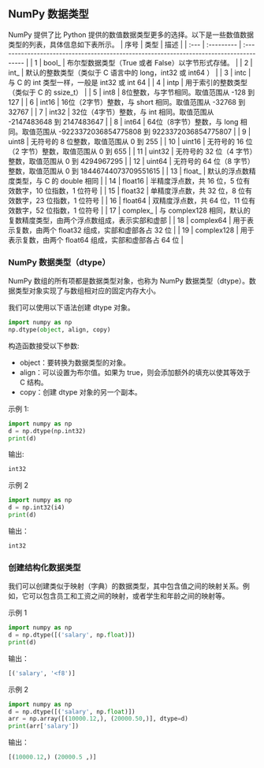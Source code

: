 ## NumPy 数据类型
NumPy 提供了比 Python 提供的数值数据类型更多的选择。以下是一些数值数据类型的列表，具体信息如下表所示。
| 序号 | 类型       | 描述                                                                                    |
| :--- | :--------- | :-------------------------------------------------------------------------------------- |
| 1    | bool_      | 布尔型数据类型（True 或者 False）以字节形式存储。                                       |
| 2    | int_       | 默认的整数类型（类似于 C 语言中的 long，int32 或 int64 ）                               |
| 3    | intc       | 与 C 的 int 类型一样，一般是 int32 或 int 64                                            |
| 4    | intp       | 用于索引的整数类型（类似于 C 的 ssize_t）                                               |
| 5    | int8       | 8位整数，与字节相同。取值范围从 -128 到 127                                             |
| 6    | int16      | 16位（2字节）整数，与 short 相同。取值范围从 -32768 到 32767                            |
| 7    | int32      | 32位（4字节）整数，与 int 相同。取值范围从 -2147483648 到 2147483647                    |
| 8    | int64      | 64位（8字节）整数，与 long 相同。取值范围从 -9223372036854775808 到 9223372036854775807 |
| 9    | uint8      | 无符号的 8 位整数，取值范围从 0 到 255                                                  |
| 10   | uint16     | 无符号的 16 位（2 字节）整数，取值范围从 0 到 655                                       |
| 11   | uint32     | 无符号的 32 位（4 字节）整数，取值范围从 0 到 4294967295                                |
| 12   | uint64     | 无符号的 64 位（8 字节）整数，取值范围从 0 到 18446744073709551615                      |
| 13   | float_     | 默认的浮点数精度类型，与 C 的 double 相同                                               |
| 14   | float16    | 半精度浮点数，共 16 位，5 位有效数字，10 位指数，1 位符号                               |
| 15   | float32    | 单精度浮点数，共 32 位，8 位有效数字，23 位指数，1 位符号                               |
| 16   | float64    | 双精度浮点数，共 64 位，11 位有效数字，52 位指数，1 位符号                              |
| 17   | complex_   | 与 complex128 相同，默认的复数精度类型，由两个浮点数组成，表示实部和虚部                |
| 18   | complex64  | 用于表示复数，由两个 float32 组成，实部和虚部各占 32 位                                 |
| 19   | complex128 | 用于表示复数，由两个 float64 组成，实部和虚部各占 64 位                                 |

### NumPy 数据类型（dtype）
NumPy 数组的所有项都是数据类型对象，也称为 NumPy 数据类型（dtype）。数据类型对象实现了与数组相对应的固定内存大小。

我们可以使用以下语法创建 dtype 对象。
```python
import numpy as np
np.dtype(object, align, copy)
```

构造函数接受以下参数:
- object：要转换为数据类型的对象。
- align：可以设置为布尔值。如果为 true，则会添加额外的填充以使其等效于 C 结构。
- copy：创建 dtype 对象的另一个副本。

示例 1:
```python
import numpy as np
d = np.dtype(np.int32)
print(d)
```
输出:
```python
int32
```

示例 2
```python
import numpy as np
d = np.int32(i4)
print(d)
```
输出：
```python
int32
```

### 创建结构化数据类型
我们可以创建类似于映射（字典）的数据类型，其中包含值之间的映射关系。例如，它可以包含员工和工资之间的映射，或者学生和年龄之间的映射等。

示例 1
```python
import numpy as np
d = np.dtype([('salary', np.float)])
print(d)
```
输出：
```python
[('salary', '<f8')]
```
示例 2
```python
import numpy as np
d = np.dtype([('salary', np.float)])
arr = np.array([(10000.12,), (20000.50,)], dtype=d)
print(arr['salary'])
```
输出：
```python
[(10000.12,) (20000.5 ,)]
```
